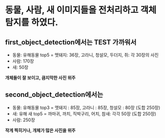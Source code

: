 # 동물, 사람, 새 이미지들을 전처리하고 객체 탐지를 하였다.

## first_object_detection에서는 TEST 가까워서
- 동물: 유해동물 top5 = 멧돼지: 36장, 고라니, 청설모, 두더지, 쥐: 각 30장의 사진
- 사람: 170장
- 새: 50장

**개체들이 잘 보이고, 큼지막한 사진 위주**


## second_object_detection에서는
- 동물: 유해동물 top3 =  멧돼지 : 85장, 고라니 : 85장, 청설모 : 80장 (도합 250장)
- 새: 유해 새 top5 = 까마귀, 까치, 직박구리, 어치, 참새: 각각 50장 (도합 250장)
- 사람: 250장

**작게 찍히거나, 개체가 많은 사진을 위주**
